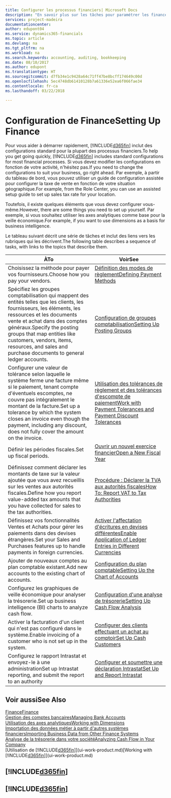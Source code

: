 ```yaml
---
title: Configurer les processus financiers| Microsoft Docs
description: "En savoir plus sur les tâches pour paramétrer les finances de votre société afin de les adapter à votre comptabilité ou vos audits."
services: project-madeira
documentationcenter: 
author: edupont04
ms.service: dynamics365-financials
ms.topic: article
ms.devlang: na
ms.tgt_pltfrm: na
ms.workload: na
ms.search.keywords: accounting, auditing, bookkeeping
ms.date: 08/10/2017
ms.author: edupont
ms.translationtype: HT
ms.sourcegitcommit: d7fb34e1c9428a64c71ff47be8bcff174649c00d
ms.openlocfilehash: 5ec4748db61410128b7a61336e52ea6f066fae34
ms.contentlocale: fr-ca
ms.lasthandoff: 03/22/2018

---
```

# <a name="setting-up-finance"></a><span data-ttu-id="fb48e-103">Configuration de Finance</span><span class="sxs-lookup"><span data-stu-id="fb48e-103">Setting Up Finance</span></span>
<span data-ttu-id="fb48e-104">Pour vous aider à démarrer rapidement, [!INCLUDE[d365fin](includes/d365fin_md.md)] inclut des configurations standard pour la plupart des processus financiers.</span><span class="sxs-lookup"><span data-stu-id="fb48e-104">To help you get going quickly, [!INCLUDE[d365fin](includes/d365fin_md.md)] includes standard configurations for most financial processes.</span></span> <span data-ttu-id="fb48e-105">Si vous devez modifier les configurations en fonction de votre activité, n'hésitez pas.</span><span class="sxs-lookup"><span data-stu-id="fb48e-105">If you need to change the configurations to suit your business, go right ahead.</span></span> <span data-ttu-id="fb48e-106">Par exemple, à partir du tableau de bord, vous pouvez utiliser un guide de configuration assistée pour configurer la taxe de vente en fonction de votre situation géographique.</span><span class="sxs-lookup"><span data-stu-id="fb48e-106">For example, from the Role Center, you can use an assisted setup guide to set up sales tax rate for your location.</span></span>  

<span data-ttu-id="fb48e-107">Toutefois, il existe quelques éléments que vous devez configurer vous-même.</span><span class="sxs-lookup"><span data-stu-id="fb48e-107">However, there are some things you need to set up yourself.</span></span> <span data-ttu-id="fb48e-108">Par exemple, si vous souhaitez utiliser les axes analytiques comme base pour la veille économique.</span><span class="sxs-lookup"><span data-stu-id="fb48e-108">For example, if you want to use dimensions as a basis for business intelligence.</span></span>  

<span data-ttu-id="fb48e-109">Le tableau suivant décrit une série de tâches et inclut des liens vers les rubriques qui les décrivent.</span><span class="sxs-lookup"><span data-stu-id="fb48e-109">The following table describes a sequence of tasks, with links to the topics that describe them.</span></span>

| <span data-ttu-id="fb48e-110">À</span><span class="sxs-lookup"><span data-stu-id="fb48e-110">To</span></span> | <span data-ttu-id="fb48e-111">Voir</span><span class="sxs-lookup"><span data-stu-id="fb48e-111">See</span></span> |
| --- | --- |
| <span data-ttu-id="fb48e-112">Choisissez la méthode pour payer vos fournisseurs.</span><span class="sxs-lookup"><span data-stu-id="fb48e-112">Choose how you pay your vendors.</span></span> |[<span data-ttu-id="fb48e-113">Définition des modes de règlement</span><span class="sxs-lookup"><span data-stu-id="fb48e-113">Defining Payment Methods</span></span>](finance-payment-methods.md) |
| <span data-ttu-id="fb48e-114">Spécifiez les groupes comptabilisation qui mappent des entités telles que les clients, les fournisseurs, les éléments, les ressources et les documents vente et achat dans des comptes généraux.</span><span class="sxs-lookup"><span data-stu-id="fb48e-114">Specify the posting groups that map entities like customers, vendors, items, resources, and sales and purchase documents to general ledger accounts.</span></span> |[<span data-ttu-id="fb48e-115">Configuration de groupes comptabilisation</span><span class="sxs-lookup"><span data-stu-id="fb48e-115">Setting Up Posting Groups</span></span>](finance-posting-groups.md)|
|<span data-ttu-id="fb48e-116">Configurer une valeur de tolérance selon laquelle le système ferme une facture même si le paiement, tenant compte d'éventuels escomptes, ne couvre pas intégralement le montant de la facture.</span><span class="sxs-lookup"><span data-stu-id="fb48e-116">Set up a tolerance by which the system closes an invoice even though the payment, including any discount, does not fully cover the amount on the invoice.</span></span>|[<span data-ttu-id="fb48e-117">Utilisation des tolérances de règlement et des tolérances d'escompte de paiement</span><span class="sxs-lookup"><span data-stu-id="fb48e-117">Work with Payment Tolerances and Payment Discount Tolerances</span></span>](finance-payment-tolerance-and-payment-discount-tolerance.md)|
| <span data-ttu-id="fb48e-118">Définir les périodes fiscales.</span><span class="sxs-lookup"><span data-stu-id="fb48e-118">Set up fiscal periods.</span></span> |[<span data-ttu-id="fb48e-119">Ouvrir un nouvel exercice financier</span><span class="sxs-lookup"><span data-stu-id="fb48e-119">Open a New Fiscal Year</span></span>](finance-how-open-new-fiscal-year.md) |
| <span data-ttu-id="fb48e-120">Définissez comment déclarer les montants de taxe sur la valeur ajoutée que vous avez recueillis sur les ventes aux autorités fiscales.</span><span class="sxs-lookup"><span data-stu-id="fb48e-120">Define how you report value-added tax amounts that you have collected for sales to the tax authorities.</span></span> |[<span data-ttu-id="fb48e-121">Procédure : Déclarer la TVA aux autorités fiscales</span><span class="sxs-lookup"><span data-stu-id="fb48e-121">How To: Report VAT to Tax Authorities</span></span>](finance-how-report-vat.md)|
| <span data-ttu-id="fb48e-122">Définissez vos fonctionnalités Ventes et Achats pour gérer les paiements dans des devises étrangères.</span><span class="sxs-lookup"><span data-stu-id="fb48e-122">Set your Sales and Purchases features up to handle payments in foreign currencies.</span></span>|[<span data-ttu-id="fb48e-123">Activer l'affectation d'écritures en devises différentes</span><span class="sxs-lookup"><span data-stu-id="fb48e-123">Enable Application of Ledger Entries in Different Currencies</span></span>](finance-how-enable-application-ledger-entries-different-currencies.md)
| <span data-ttu-id="fb48e-124">Ajouter de nouveaux comptes au plan comptable existant.</span><span class="sxs-lookup"><span data-stu-id="fb48e-124">Add new accounts to the existing chart of accounts.</span></span> |[<span data-ttu-id="fb48e-125">Configuration du plan comptable</span><span class="sxs-lookup"><span data-stu-id="fb48e-125">Setting Up the Chart of Accounts</span></span>](finance-setup-chart-accounts.md) |
| <span data-ttu-id="fb48e-126">Configurez les graphiques de veille économique pour analyser la trésorerie.</span><span class="sxs-lookup"><span data-stu-id="fb48e-126">Set up business intelligence (BI) charts to analyze cash flow.</span></span> |[<span data-ttu-id="fb48e-127">Configuration d'une analyse de trésorerie</span><span class="sxs-lookup"><span data-stu-id="fb48e-127">Setting Up Cash Flow Analysis</span></span>](finance-setup-cash-flow-analyses.md) |
|<span data-ttu-id="fb48e-128">Activer la facturation d'un client qui n'est pas configuré dans le système.</span><span class="sxs-lookup"><span data-stu-id="fb48e-128">Enable invoicing of a customer who is not set up in the system.</span></span>|[<span data-ttu-id="fb48e-129">Configurer des clients effectuant un achat au comptoir</span><span class="sxs-lookup"><span data-stu-id="fb48e-129">Set Up Cash Customers</span></span>](finance-how-to-set-up-cash-customers.md)|
| <span data-ttu-id="fb48e-130">Configurez le rapport Intrastat et envoyez-le à une administration</span><span class="sxs-lookup"><span data-stu-id="fb48e-130">Set up Intrastat reporting, and submit the report to an authority</span></span> | [<span data-ttu-id="fb48e-131">Configurer et soumettre une déclaration Intrastat</span><span class="sxs-lookup"><span data-stu-id="fb48e-131">Set Up and Report Intrastat</span></span>](finance-how-setup-report-intrastat.md)|

## <a name="see-also"></a><span data-ttu-id="fb48e-132">Voir aussi</span><span class="sxs-lookup"><span data-stu-id="fb48e-132">See Also</span></span>
[<span data-ttu-id="fb48e-133">Finance</span><span class="sxs-lookup"><span data-stu-id="fb48e-133">Finance</span></span>](finance.md)  
[<span data-ttu-id="fb48e-134">Gestion des comptes bancaires</span><span class="sxs-lookup"><span data-stu-id="fb48e-134">Managing Bank Accounts</span></span>](bank-manage-bank-accounts.md)  
[<span data-ttu-id="fb48e-135">Utilisation des axes analytiques</span><span class="sxs-lookup"><span data-stu-id="fb48e-135">Working with Dimensions</span></span>](finance-dimensions.md)  
[<span data-ttu-id="fb48e-136">Importation des données métier à partir d'autres systèmes financiers</span><span class="sxs-lookup"><span data-stu-id="fb48e-136">Importing Business Data from Other Finance Systems</span></span>](upload-data.md)  
[<span data-ttu-id="fb48e-137">Analyse de la trésorerie dans votre société</span><span class="sxs-lookup"><span data-stu-id="fb48e-137">Analyzing Cash Flow in Your Company</span></span>](finance-analyze-cash-flow.md)  
<span data-ttu-id="fb48e-138">[Utilisation de [!INCLUDE[d365fin](includes/d365fin_md.md)]](ui-work-product.md)</span><span class="sxs-lookup"><span data-stu-id="fb48e-138">[Working with [!INCLUDE[d365fin](includes/d365fin_md.md)]](ui-work-product.md)</span></span>  

## [!INCLUDE[d365fin](includes/free_trial_md.md)]  
## [!INCLUDE[d365fin](includes/training_link_md.md)]

